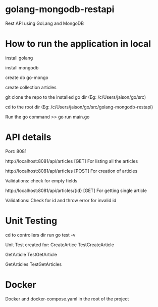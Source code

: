 # golang-mongodb-restapi
Rest API using GoLang and MongoDB

# How to run the application in local

install golang

install mongodb

create db go-mongo

create collection articles

git clone the repo to the installed go dir (Eg: /c/Users/jaison/go/src)

cd to the root dir (Eg: /c/Users/jaison/go/src/golang-mongodb-restapi)

Run the go command >> go run main.go

# API details

Port: 8081

http://localhost:8081/api/articles [GET]
For listing all the articles

http://localhost:8081/api/articles [POST]
For creation of articles

Validations: check for empty fields

http://localhost:8081/api/articles/{id} [GET]
For getting single article

Validations:
Check for id and throw error for invalid id

# Unit Testing
 
 cd to controllers dir
 run go test -v

 Unit Test created for:
 CreateArtice TestCreateArticle

 GetArticle TestGetArticle
 
 GetArticles TestGetArticles

 # Docker

Docker and docker-compose.yaml in the root of the project